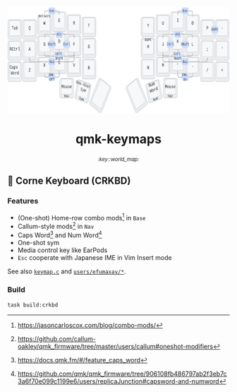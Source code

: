 <p align="center">
  <img src="./assets/keymap.readme.svg" height="240px">
</p>
<h1 align="center">
  qmk-keymaps
</h1>
<p align="center">
  <small><i>:key::world_map:</i></small>
</p>

## :croissant: Corne Keyboard (CRKBD)

### Features

* (One-shot) Home-row combo mods[^hrcm] in `Base`
* Callum-style mods[^callum-style-mods] in `Nav`
* Caps Word[^capsword] and Num Word[^numword]
* One-shot sym
* Media control key like EarPods
* `Esc` cooperate with Japanese IME in Vim Insert mode

See also [`keymap.c`](./src/keyboards/crkbd/rev1/keymaps/efumaxay/keymap.c) and [`users/efumaxay/*`](./src/users/efumaxay).


### Build

```sh
task build:crkbd
```

[^hrcm]: https://jasoncarloscox.com/blog/combo-mods/
[^capsword]: https://docs.qmk.fm/#/feature_caps_word
[^numword]: https://github.com/qmk/qmk_firmware/tree/906108fb486797ab2f3eb7c3a6f70e099c1199e6/users/replicaJunction#capsword-and-numword
[^callum-style-mods]: https://github.com/callum-oakley/qmk_firmware/tree/master/users/callum#oneshot-modifiers
